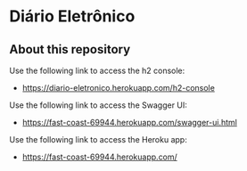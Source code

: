 # Diário Eletrônico

## About this repository

Use the following link to access the h2 console:

- <https://diario-eletronico.herokuapp.com/h2-console>

Use the following link to access the Swagger UI:

- <https://fast-coast-69944.herokuapp.com/swagger-ui.html>

Use the following link to access the Heroku app:

- <https://fast-coast-69944.herokuapp.com/>

